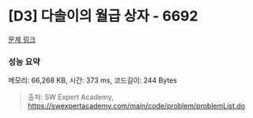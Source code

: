 # [D3] 다솔이의 월급 상자 - 6692 

[문제 링크](https://swexpertacademy.com/main/code/problem/problemDetail.do?contestProbId=AWdXofhKFkADFAWn) 

### 성능 요약

메모리: 66,268 KB, 시간: 373 ms, 코드길이: 244 Bytes



> 출처: SW Expert Academy, https://swexpertacademy.com/main/code/problem/problemList.do